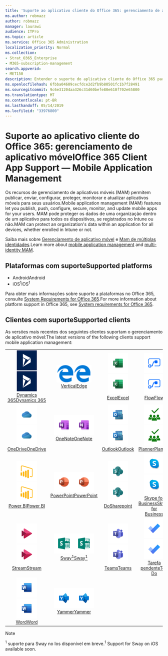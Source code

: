 ```yaml
---
title: 'Suporte ao aplicativo cliente do Office 365: gerenciamento de aplicativo móvel'
ms.author: robmazz
author: robmazz
manager: laurawi
audience: ITPro
ms.topic: article
ms.service: Office 365 Administration
localization_priority: Normal
ms.collection:
- Strat_O365_Enterprise
- M365-subscription-management
search.appverid:
- MET150
description: Entender o suporte do aplicativo cliente do Office 365 para gerenciamento de aplicativos móveis
ms.openlocfilehash: 6fbba04609cecfdce2d2fb9b80501fc1b7f28491
ms.sourcegitcommit: 9c6e31204aa326c31d60befe80e610f702e65800
ms.translationtype: MT
ms.contentlocale: pt-BR
ms.lasthandoff: 05/14/2019
ms.locfileid: "33976800"
---
```

# <a name="office-365-client-app-support--mobile-application-management"></a><span data-ttu-id="2b515-103">Suporte ao aplicativo cliente do Office 365: gerenciamento de aplicativo móvel</span><span class="sxs-lookup"><span data-stu-id="2b515-103">Office 365 Client App Support — Mobile Application Management</span></span>

<span data-ttu-id="2b515-104">Os recursos de gerenciamento de aplicativos móveis (MAM) permitem publicar, enviar, configurar, proteger, monitorar e atualizar aplicativos móveis para seus usuários.</span><span class="sxs-lookup"><span data-stu-id="2b515-104">Mobile application management (MAM) features let you publish, push, configure, secure, monitor, and update mobile apps for your users.</span></span> <span data-ttu-id="2b515-105">MAM pode proteger os dados de uma organização dentro de um aplicativo para todos os dispositivos, se registrados no Intune ou não.</span><span class="sxs-lookup"><span data-stu-id="2b515-105">MAM can protect an organization's data within an application for all devices, whether enrolled in Intune or not.</span></span>

<span data-ttu-id="2b515-106">Saiba mais sobre [Gerenciamento de aplicativo móvel](https://docs.microsoft.com/intune/mam-faq) e [Mam de múltiplas identidades](https://docs.microsoft.com/intune/app-protection-policy).</span><span class="sxs-lookup"><span data-stu-id="2b515-106">Learn more about [mobile application management](https://docs.microsoft.com/intune/mam-faq) and [multi-identity MAM](https://docs.microsoft.com/intune/app-protection-policy).</span></span>

## <a name="supported-platforms"></a><span data-ttu-id="2b515-107">Plataformas com suporte</span><span class="sxs-lookup"><span data-stu-id="2b515-107">Supported platforms</span></span>

 - <span data-ttu-id="2b515-108">Android</span><span class="sxs-lookup"><span data-stu-id="2b515-108">Android</span></span>
 - <span data-ttu-id="2b515-109">iOS<sup>1</sup></span><span class="sxs-lookup"><span data-stu-id="2b515-109">iOS<sup>1</sup></span></span>

<span data-ttu-id="2b515-110">Para obter mais informações sobre suporte a plataformas no Office 365, consulte [System Requirements for Office 365](https://products.office.com/office-system-requirements).</span><span class="sxs-lookup"><span data-stu-id="2b515-110">For more information about platform support in Office 365, see [System requirements for Office 365](https://products.office.com/office-system-requirements).</span></span>

## <a name="supported-clients"></a><span data-ttu-id="2b515-111">Clientes com suporte</span><span class="sxs-lookup"><span data-stu-id="2b515-111">Supported clients</span></span>

<span data-ttu-id="2b515-112">As versões mais recentes dos seguintes clientes suportam o gerenciamento de aplicativo móvel:</span><span class="sxs-lookup"><span data-stu-id="2b515-112">The latest versions of the following clients support mobile application management:</span></span>

| | | | | | |
|:---:|:---:|:---:|:---:|:---:|:---:|
| <span data-ttu-id="2b515-113">![Ícone do Dynamics 365](media/o365-dynamics365-64x64.png)</span><span class="sxs-lookup"><span data-stu-id="2b515-113">![Dynamics 365 icon](media/o365-dynamics365-64x64.png)</span></span> <br> [<span data-ttu-id="2b515-114">Dynamics 365</span><span class="sxs-lookup"><span data-stu-id="2b515-114">Dynamics 365</span></span>](https://dynamics.microsoft.com) | <span data-ttu-id="2b515-115">![Ícone de borda](media/o365-edge-64x64.png)</span><span class="sxs-lookup"><span data-stu-id="2b515-115">![Edge icon](media/o365-edge-64x64.png)</span></span> <br> [<span data-ttu-id="2b515-116">Vertical</span><span class="sxs-lookup"><span data-stu-id="2b515-116">Edge</span></span>](https://www.microsoft.com/windows/microsoft-edge) | <span data-ttu-id="2b515-117">![Ícone do Excel](media/o365-excel-64x64.png)</span><span class="sxs-lookup"><span data-stu-id="2b515-117">![Excel icon](media/o365-excel-64x64.png)</span></span> <br> [<span data-ttu-id="2b515-118">Excel</span><span class="sxs-lookup"><span data-stu-id="2b515-118">Excel</span></span>](https://products.office.com/excel) | <span data-ttu-id="2b515-119">![Ícone de fluxo](media/o365-flow-64x64.png)</span><span class="sxs-lookup"><span data-stu-id="2b515-119">![Flow icon](media/o365-flow-64x64.png)</span></span> <br> [<span data-ttu-id="2b515-120">Flow</span><span class="sxs-lookup"><span data-stu-id="2b515-120">Flow</span></span>](https://flow.microsoft.com) | <span data-ttu-id="2b515-121">![Ícone de Kaizala](media/o365-kaizala-64x64.png)</span><span class="sxs-lookup"><span data-stu-id="2b515-121">![Kaizala icon](media/o365-kaizala-64x64.png)</span></span> <br> [<span data-ttu-id="2b515-122">Kaizala</span><span class="sxs-lookup"><span data-stu-id="2b515-122">Kaizala</span></span>](https://products.office.com/en/business/microsoft-kaizala) 
| <span data-ttu-id="2b515-123">![Ícone do OneDrive for Business](media/o365-OneDrive-64x64.png)</span><span class="sxs-lookup"><span data-stu-id="2b515-123">![OneDrive for Business icon](media/o365-OneDrive-64x64.png)</span></span> <br> [<span data-ttu-id="2b515-124">OneDrive</span><span class="sxs-lookup"><span data-stu-id="2b515-124">OneDrive</span></span>](https://products.office.com/onedrive-for-business/online-cloud-storage) | <span data-ttu-id="2b515-125">![Ícone do OneNote](media/o365-OneNote-64x64.png)</span><span class="sxs-lookup"><span data-stu-id="2b515-125">![OneNote icon](media/o365-OneNote-64x64.png)</span></span> <br> [<span data-ttu-id="2b515-126">OneNote</span><span class="sxs-lookup"><span data-stu-id="2b515-126">OneNote</span></span>](https://products.office.com/onenote) | <span data-ttu-id="2b515-127">![Ícone do Outlook](media/o365-outlook-64x64.png)</span><span class="sxs-lookup"><span data-stu-id="2b515-127">![Outlook icon](media/o365-outlook-64x64.png)</span></span> <br> [<span data-ttu-id="2b515-128">Outlook</span><span class="sxs-lookup"><span data-stu-id="2b515-128">Outlook</span></span>](https://products.office.com/outlook) | <span data-ttu-id="2b515-129">![Ícone do Planner](media/o365-planner-64x64.png)</span><span class="sxs-lookup"><span data-stu-id="2b515-129">![Planner icon](media/o365-planner-64x64.png)</span></span> <br> [<span data-ttu-id="2b515-130">Planner</span><span class="sxs-lookup"><span data-stu-id="2b515-130">Planner</span></span>](https://products.office.com/business/task-management-software) | <span data-ttu-id="2b515-131">![Ícone do PowerApps](media/o365-powerapps-64x64.png)</span><span class="sxs-lookup"><span data-stu-id="2b515-131">![PowerApps icon](media/o365-powerapps-64x64.png)</span></span> <br> [<span data-ttu-id="2b515-132">PowerApps</span><span class="sxs-lookup"><span data-stu-id="2b515-132">PowerApps </span></span>](https://powerapps.microsoft.com) 
| <span data-ttu-id="2b515-133">![Ícone do PowerBI](media/o365-powerbi-64x64.png)</span><span class="sxs-lookup"><span data-stu-id="2b515-133">![PowerBI icon](media/o365-powerbi-64x64.png)</span></span> <br> [<span data-ttu-id="2b515-134">Power BI</span><span class="sxs-lookup"><span data-stu-id="2b515-134">Power BI</span></span>](https://powerbi.microsoft.com) | <span data-ttu-id="2b515-135">![Ícone do PowerPoint](media/o365-powerpoint-64x64.png)</span><span class="sxs-lookup"><span data-stu-id="2b515-135">![PowerPoint icon](media/o365-powerpoint-64x64.png)</span></span> <br> [<span data-ttu-id="2b515-136">PowerPoint</span><span class="sxs-lookup"><span data-stu-id="2b515-136">PowerPoint</span></span>](https://products.office.com/powerpoint) | <span data-ttu-id="2b515-137">![Ícone do SharePoint](media/o365-sharepoint-64x64.png)</span><span class="sxs-lookup"><span data-stu-id="2b515-137">![SharePoint icon](media/o365-sharepoint-64x64.png)</span></span> <br> [<span data-ttu-id="2b515-138">Do</span><span class="sxs-lookup"><span data-stu-id="2b515-138">Sharepoint</span></span>](https://products.office.com/sharepoint) | <span data-ttu-id="2b515-139">![Ícone do Skype for Business](media/o365-skypeforbusiness-64x64.png)</span><span class="sxs-lookup"><span data-stu-id="2b515-139">![Skype for Business icon](media/o365-skypeforbusiness-64x64.png)</span></span> <br> [<span data-ttu-id="2b515-140">Skype for <br> Business</span><span class="sxs-lookup"><span data-stu-id="2b515-140">Skype for <br> Business</span></span>](https://www.skype.com/business/) | <span data-ttu-id="2b515-141">![Ícone de StaffHub](media/o365-staffhub-64x64.png)</span><span class="sxs-lookup"><span data-stu-id="2b515-141">![StaffHub icon](media/o365-staffhub-64x64.png)</span></span> <br> [<span data-ttu-id="2b515-142">StaffHub</span><span class="sxs-lookup"><span data-stu-id="2b515-142">StaffHub</span></span>](https://products.office.com/microsoft-staffhub/staff-scheduling-software) 
| <span data-ttu-id="2b515-143">![Ícone de fluxo](media/o365-stream-64x64.png)</span><span class="sxs-lookup"><span data-stu-id="2b515-143">![Stream icon](media/o365-stream-64x64.png)</span></span> <br> [<span data-ttu-id="2b515-144">Stream</span><span class="sxs-lookup"><span data-stu-id="2b515-144">Stream</span></span>](https://stream.microsoft.com) | <span data-ttu-id="2b515-145">![Ícone de Sway](media/o365-sway-64x64.png)</span><span class="sxs-lookup"><span data-stu-id="2b515-145">![Sway icon](media/o365-sway-64x64.png)</span></span> <br> [<span data-ttu-id="2b515-146">Sway<sup>1</sup></span><span class="sxs-lookup"><span data-stu-id="2b515-146">Sway<sup>1</sup></span></span>](https://sway.com) | <span data-ttu-id="2b515-147">![Ícone do teams](media/o365-teams-64x64.png)</span><span class="sxs-lookup"><span data-stu-id="2b515-147">![Teams icon](media/o365-teams-64x64.png)</span></span> <br> [<span data-ttu-id="2b515-148">Teams</span><span class="sxs-lookup"><span data-stu-id="2b515-148">Teams</span></span>](https://products.office.com/microsoft-teams/group-chat-software) | <span data-ttu-id="2b515-149">![Ícone de tarefas pendentes](media/o365-todo-64x64.png)</span><span class="sxs-lookup"><span data-stu-id="2b515-149">![To-Do icon](media/o365-todo-64x64.png)</span></span> <br> [<span data-ttu-id="2b515-150">Tarefa pendente</span><span class="sxs-lookup"><span data-stu-id="2b515-150">To-Do</span></span>](https://todo.microsoft.com) | <span data-ttu-id="2b515-151">![Ícone do Visio](media/o365-visio-64x64.png)</span><span class="sxs-lookup"><span data-stu-id="2b515-151">![Visio icon](media/o365-visio-64x64.png)</span></span> <br> [<span data-ttu-id="2b515-152">Visio</span><span class="sxs-lookup"><span data-stu-id="2b515-152">Visio</span></span>](https://products.office.com/visio/flowchart-software) 
| <span data-ttu-id="2b515-153">![Ícone do Word](media/o365-word-64x64.png)</span><span class="sxs-lookup"><span data-stu-id="2b515-153">![Word icon](media/o365-word-64x64.png)</span></span> <br> [<span data-ttu-id="2b515-154">Word</span><span class="sxs-lookup"><span data-stu-id="2b515-154">Word</span></span>](https://products.office.com/word) | <span data-ttu-id="2b515-155">![Ícone do Yammer](media/o365-yammer-64x64.png)</span><span class="sxs-lookup"><span data-stu-id="2b515-155">![Yammer icon](media/o365-yammer-64x64.png)</span></span> <br> [<span data-ttu-id="2b515-156">Yammer</span><span class="sxs-lookup"><span data-stu-id="2b515-156">Yammer</span></span>](https://products.office.com/yammer/yammer-overview)

> [!NOTE]
> <span data-ttu-id="2b515-157"><sup>1</sup> suporte para Sway no Ios disponível em breve.</span><span class="sxs-lookup"><span data-stu-id="2b515-157"><sup>1</sup> Support for Sway on iOS available soon.</span></span>